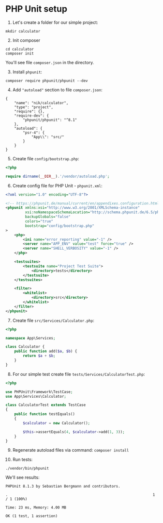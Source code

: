 # PHP Unit setup

1. Let's create a folder for our simple project:

```
mkdir calculator
```

2. Init composer 

```
cd calculator
composer init
```

You'll see file `composer.json` in the directory.

3. Install `phpunit`:

```
composer require phpunit/phpunit --dev
```

4. Add `"autoload"` section to file `composer.json`:

```
{
    "name": "nik/calculator",
    "type": "project",
    "require": {},
    "require-dev": {
        "phpunit/phpunit": "^8.1"
    },
    "autoload": {
        "psr-4": { 
            "App\\": "src/"
        }
    }
}
```

5. Create file `config/bootstrap.php`:

```php
<?php

require dirname(__DIR__).'/vendor/autoload.php';
```

6. Create config file for PHP Unit - `phpunit.xml`:

```xml
<?xml version="1.0" encoding="UTF-8"?>

<!-- https://phpunit.de/manual/current/en/appendixes.configuration.html -->
<phpunit xmlns:xsi="http://www.w3.org/2001/XMLSchema-instance"
         xsi:noNamespaceSchemaLocation="http://schema.phpunit.de/6.5/phpunit.xsd"
         backupGlobals="false"
         colors="true"
         bootstrap="config/bootstrap.php"
>
    <php>
        <ini name="error_reporting" value="-1" />
        <server name="APP_ENV" value="test" force="true" />
        <server name="SHELL_VERBOSITY" value="-1" />
    </php>

    <testsuites>
        <testsuite name="Project Test Suite">
            <directory>tests</directory>
        </testsuite>
    </testsuites>

    <filter>
        <whitelist>
            <directory>src</directory>
        </whitelist>
    </filter>
</phpunit>
```

7. Create file `src/Services/Calculator.php`:

```php
<?php

namespace App\Services;

class Calculator {
    public function add($a, $b) {
        return $a + $b;
    }
}
```

8. For our simple test create file `tests/Services/CalculatorTest.php`:

```php
<?php

use PHPUnit\Framework\TestCase;
use App\Services\Calculator;

class CalculatorTest extends TestCase
{
    public function testEquals()
    {
        $calculator = new Calculator();

        $this->assertEquals(4, $calculator->add(1, 3));
    }
}
```

9. Regenerate autoload files via command: `composer install`

10. Run tests: 

```
./vendor/bin/phpunit
```

We'll see results:

```
PHPUnit 8.1.3 by Sebastian Bergmann and contributors.

.                                                                   1 / 1 (100%)

Time: 23 ms, Memory: 4.00 MB

OK (1 test, 1 assertion)
```
